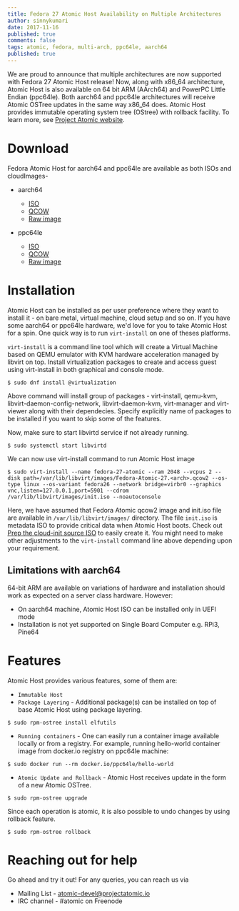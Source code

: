 ```yaml
---
title: Fedora 27 Atomic Host Availability on Multiple Architectures
author: sinnykumari
date: 2017-11-16
published: true
comments: false
tags: atomic, fedora, multi-arch, ppc64le, aarch64
published: true
---
```


We are proud to announce that multiple architectures are now supported with Fedora 27 Atomic Host release! Now, along with x86_64 architecture, Atomic Host is also available on 64 bit ARM (AArch64) and PowerPC Little Endian (ppc64le). Both aarch64 and ppc64le architectures will receive Atomic OSTree updates in the same way x86_64 does.
Atomic Host provides immutable operating system tree (OStree) with rollback facility. To learn more, see [Project Atomic website](http://www.projectatomic.io/).

# Download
Fedora Atomic Host for aarch64 and ppc64le are available as both ISOs and cloudImages-
- aarch64
    - [ISO](https://download.fedoraproject.org/pub/alt/atomic/stable/Fedora-Atomic-27-20171110.1/Atomic/aarch64/iso/Fedora-Atomic-ostree-aarch64-27-20171110.1.iso)
    - [QCOW](https://download.fedoraproject.org/pub/alt/atomic/stable/Fedora-Atomic-27-20171110.1/CloudImages/aarch64/images/Fedora-Atomic-27-20171110.1.aarch64.qcow2)
    - [Raw image](https://download.fedoraproject.org/pub/alt/atomic/stable/Fedora-Atomic-27-20171110.1/CloudImages/aarch64/images/Fedora-Atomic-27-20171110.1.aarch64.raw.xz)

- ppc64le
    - [ISO](https://download.fedoraproject.org/pub/alt/atomic/stable/Fedora-Atomic-27-20171110.1/Atomic/ppc64le/iso/Fedora-Atomic-ostree-ppc64le-27-20171110.1.iso)
    - [QCOW](https://download.fedoraproject.org/pub/alt/atomic/stable/Fedora-Atomic-27-20171110.1/CloudImages/ppc64le/images/Fedora-Atomic-27-20171110.1.ppc64le.qcow2)
    - [Raw image](https://download.fedoraproject.org/pub/alt/atomic/stable/Fedora-Atomic-27-20171110.1/CloudImages/ppc64le/images/Fedora-Atomic-27-20171110.1.ppc64le.raw.xz)

# Installation
Atomic Host can be installed as per user preference where they want to install it - on bare metal, virtual machine, cloud setup and so on.
If you have some aarch64 or ppc64le hardware, we'd love for you to take Atomic Host for a spin. One quick way is to run `virt-install` on one of theses platforms.

`virt-install` is a command line tool which will create a Virtual Machine based on QEMU emulator with KVM hardware acceleration managed by libvirt on top. Install virtualization packages to create and access guest using virt-install in both graphical and console mode.

```
$ sudo dnf install @virtualization
```
Above command will install group of packages - virt-install, qemu-kvm, libvirt-daemon-config-network, libvirt-daemon-kvm, virt-manager and virt-viewer along with their dependecies. Specify explicitly name
of packages to be installed if you want to skip some of the features.

Now, make sure to start libvirtd service if not already running.

```
$ sudo systemctl start libvirtd
```

We can now use virt-install command to run Atomic Host image

```
$ sudo virt-install --name fedora-27-atomic --ram 2048 --vcpus 2 --disk path=/var/lib/libvirt/images/Fedora-Atomic-27.<arch>.qcow2 --os-type linux --os-variant fedora26 --network bridge=virbr0 --graphics vnc,listen=127.0.0.1,port=5901 --cdrom /var/lib/libvirt/images/init.iso --noautoconsole

```
Here, we have assumed that Fedora Atomic qcow2 image and init.iso file are available in `/var/lib/libvirt/images/` directory.
The file `init.iso` is metadata ISO to provide critical data when Atomic Host boots. Check out [Prep the cloud-init source ISO](http://www.projectatomic.io/docs/quickstart/) to easily create it.
You might need to make other adjustments to the `virt-install` command line above depending upon your requirement.

## Limitations with aarch64
64-bit ARM are available on variations of hardware and installation should work as expected on a server class hardware. However:
- On aarch64 machine, Atomic Host ISO can be installed only in UEFI mode
- Installation is not yet supported on Single Board Computer e.g. RPi3, Pine64

# Features
Atomic Host provides various features, some of them are:
* `Immutable Host`
* `Package Layering` - Additional package(s) can be installed on top of base Atomic Host using package layering.
```
$ sudo rpm-ostree install elfutils
```
* `Running containers` - One can easily run a container image available locally or from a registry. For example, running hello-world container image from docker.io registry on ppc64le machine:
```
$ sudo docker run --rm docker.io/ppc64le/hello-world
```
* `Atomic Update and Rollback` - Atomic Host receives update in the form of a new Atomic OSTree.
```
$ sudo rpm-ostree upgrade
```
Since each operation is atomic, it is also possible to undo changes by using rollback feature.
```
$ sudo rpm-ostree rollback
```

# Reaching out for help
Go ahead and try it out! For any queries, you can reach us via
- Mailing List - [atomic-devel@projectatomic.io](https://lists.projectatomic.io/mailman/listinfo/atomic-devel)
- IRC channel - #atomic on Freenode
